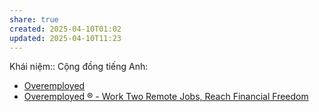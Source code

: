 ```yaml
---
share: true
created: 2025-04-10T01:02
updated: 2025-04-10T11:23
---
```

Khái niệm:: 
Cộng đồng tiếng Anh:
- [Overemployed](https://www.reddit.com/r/overemployed/)
- [Overemployed ® - Work Two Remote Jobs, Reach Financial Freedom](https://overemployed.com/ "Overemployed ® - Work Two Remote Jobs, Reach Financial Freedom")
